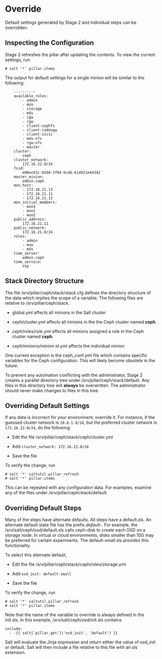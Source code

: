 # Override

Default settings generated by Stage 2 and individual steps can be overridden.  

## Inspecting the Configuration

Stage 2 refreshes the pillar after updating the contents.  To view the current settings, run

```
# salt '*' pillar.items
```

The output for default settings for a single minion will be similar to the following:

```
    ----------
    available_roles:
        - admin
        - mon
        - storage
        - mds
        - igw
        - rgw
        - client-cephfs
        - client-radosgw
        - client-iscsi
        - mds-nfs
        - rgw-nfs
        - master
    cluster:
        ceph
    cluster_network:
        172.16.22.0/24
    fsid:
        e08ec63c-8268-3f04-bcdb-614921e94342
    master_minion:
        admin.ceph
    mon_host:
        - 172.16.21.13
        - 172.16.21.11
        - 172.16.21.12
    mon_initial_members:
        - mon3
        - mon1
        - mon2
    public_address:
        172.16.21.11
    public_network:
        172.16.21.0/24
    roles:
        - admin
        - mon
        - mds
    time_server:
        admin.ceph
    time_service:
        ntp

```

## Stack Directory Structure

The file /srv/pillar/ceph/stack/stack.cfg defines the directory structure of the data which implies the scope of a variable.  The following files are relative to /srv/pillar/ceph/stack.

* global.yml affects all minions in the Salt cluster

* *ceph*/cluster.yml affects all minions in the the Ceph cluster named **ceph**.

* *ceph*/roles/*role*.yml affects all minions assigned a role in the  Ceph cluster named **ceph**.

* *ceph*/minions/*minion id*.yml affects the individual minion


One current exception is the ceph_conf.yml file which contains specific variables for the Ceph configuration.  This will likely become obsolete in the future.

To prevent any automation conflicting with the administrator, Stage 2 creates a parallel directory tree under /srv/pillar/ceph/stack/default.  Any files in this directory tree will **always** be overwritten.  The administrator should never make changes to files in this tree.


## Overriding Default Settings

If any data is incorrect for your environment, override it.  For instance, if the guessed cluster network is `10.0.1.0/24`, but the preferred cluster network is `172.16.22.0/24`, do the following:

* Edit the file /srv/pillar/ceph/stack/ceph/cluster.yml

* Add `cluster_network: 172.16.22.0/24`

* Save the file

To verify the change, run

```
# salt '*' saltutil.pillar_refresh
# salt '*' pillar.items
```

This can be repeated with any configuration data.  For examples, examine any of the files under /srv/pillar/ceph/stack/default.  

## Overriding Default Steps

Many of the steps have alternate defaults.  All steps have a default.sls.  An alternate default state file has the prefix *default-*.  For example, the /srv/salt/ceph/osd/default.sls calls ceph-disk to create each OSD on a storage node.  In virtual or cloud environments, disks smaller than 10G may be preferred for certain experiments.  The default-small.sls provides this functionality.

To select this alternate default, 

* Edit the file /srv/pillar/ceph/stack/ceph/roles/storage.yml

* Add `osd_init: default-small`

* Save the file

To verify the change, run

```
# salt '*' saltutil.pillar_refresh
# salt '*' pillar.items
```

Note that the name of the variable to override is always defined in the init.sls.  In this example, /srv/salt/ceph/osd/init.sls contains

```
include:
  - .{{ salt['pillar.get']('osd_init', 'default') }}
```

Salt will evaluate the Jinja expression and return either the value of *osd_init* or default.  Salt will then include a file relative to this file with an sls extension.
